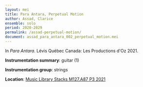 ```yaml
---
layout: mei
title: Para Antara, Perpetual Motion
author: Assad, Clarice
ensemble: solo
period: 2020-2029
permalink: /assad-perpetual-motion/
document: assad_para_antara_002_perpetual_motion.mei
---
```


In *Para Antara.* Lévis Québec Canada: Les Productions d'Oz 2021.

**Instrumentation summary**: guitar (1) 

**Instrumentation group**: strings 

**Location**: <a href="https://tufts.primo.exlibrisgroup.com/permalink/01TUN_INST/1kc9gia/alma991018415144803851" target="_blank">Music Library Stacks M127.A87 P3 2021</a>
